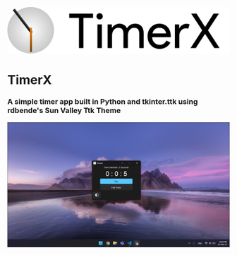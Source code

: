 <p style="text-align: center;">
    <img src="./assets/readme/banner.png"></img>
</p>

# TimerX

### A simple timer app built in Python and tkinter.ttk using rdbende's Sun Valley Ttk Theme

<p style="text-align: center;">
    <img src="./assets/readme/dark.png"></img>
</p>
